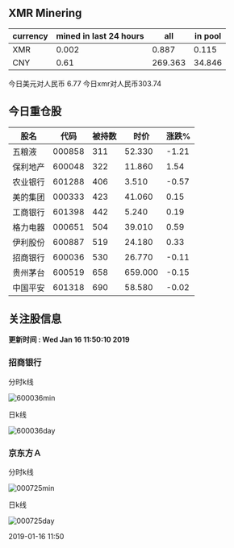 ## XMR Minering

|currency|mined in last 24 hours|all|in pool|
|---|---|---|---|
|XMR|0.002|0.887|0.115|
|CNY|0.61|269.363|34.846|

今日美元对人民币 6.77	今日xmr对人民币303.74


## 今日重仓股 

|股名|代码|被持数|时价|涨跌%|
|---|---|---|---|---|
|五粮液|000858|311|52.330|-1.21|
|保利地产|600048|322|11.860|1.54|
|农业银行|601288|406|3.510|-0.57|
|美的集团|000333|423|41.060|0.15|
|工商银行|601398|442|5.240|0.19|
|格力电器|000651|504|39.010|0.59|
|伊利股份|600887|519|24.180|0.33|
|招商银行|600036|530|26.770|-0.11|
|贵州茅台|600519|658|659.000|-0.15|
|中国平安|601318|690|58.580|-0.02|

## 关注股信息
**更新时间 : Wed Jan 16 11:50:10 2019**
### 招商银行 
分时k线

![600036min](http://image.sinajs.cn/newchart/min/n/sh600036.gif)

日k线

![600036day](http://image.sinajs.cn/newchart/daily/n/sh600036.gif)

### 京东方Ａ 
分时k线

![000725min](http://image.sinajs.cn/newchart/min/n/sz000725.gif)

日k线

![000725day](http://image.sinajs.cn/newchart/daily/n/sz000725.gif)

2019-01-16 11:50